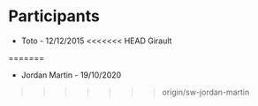 # Participants

* Toto - 12/12/2015
<<<<<<< HEAD
Girault

=======
* Jordan Martin - 19/10/2020
>>>>>>> origin/sw-jordan-martin

